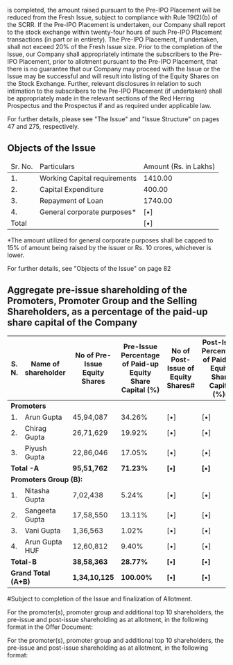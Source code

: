 is completed, the amount raised pursuant to the Pre-IPO Placement will be reduced from the Fresh Issue, subject to compliance with Rule 19(2)(b) of the SCRR. If the Pre-IPO Placement is undertaken, our Company shall report to the stock exchange within twenty-four hours of such Pre-IPO Placement transactions (in part or in entirety). The Pre-IPO Placement, if undertaken, shall not exceed 20% of the Fresh Issue size. Prior to the completion of the Issue, our Company shall appropriately intimate the subscribers to the Pre-IPO Placement, prior to allotment pursuant to the Pre-IPO Placement, that there is no guarantee that our Company may proceed with the Issue or the Issue may be successful and will result into listing of the Equity Shares on the Stock Exchange. Further, relevant disclosures in relation to such intimation to the subscribers to the Pre-IPO Placement (if undertaken) shall be appropriately made in the relevant sections of the Red Herring Prospectus and the Prospectus if and as required under applicable law.

For further details, please see "The Issue" and "Issue Structure" on pages 47 and 275, respectively.

## Objects of the Issue

<table><thead><tr><td>Sr. No.</td><td>Particulars</td><td>Amount (Rs. in Lakhs)</td></tr></thead><tbody><tr><td>1.</td><td>Working Capital requirements</td><td>1410.00</td></tr><tr><td>2.</td><td>Capital Expenditure</td><td>400.00</td></tr><tr><td>3.</td><td>Repayment of Loan</td><td>1740.00</td></tr><tr><td>4.</td><td>General corporate purposes*</td><td>[•]</td></tr><tr><td colspan="2">Total</td><td>[•]</td></tr></tbody></table>

*The amount utilized for general corporate purposes shall be capped to 15% of amount being raised by the issuer or Rs. 10 crores, whichever is lower.

For further details, see "Objects of the Issue" on page 82

## Aggregate pre-issue shareholding of the Promoters, Promoter Group and the Selling Shareholders, as a percentage of the paid-up share capital of the Company

<table><thead><tr><th>S. N.</th><th>Name of shareholder</th><th>No of Pre-Issue Equity Shares</th><th>Pre-Issue Percentage of Paid-up Equity Share Capital (%)</th><th>No of Post-Issue of Equity Shares#</th><th>Post-Issue Percentage of Paid-up Equity Share Capital (%)#</th></tr></thead><tbody><tr><td colspan="6"><strong>Promoters</strong></td></tr><tr><td>1.</td><td>Arun Gupta</td><td>45,94,087</td><td>34.26%</td><td>[•]</td><td>[•]</td></tr><tr><td>2.</td><td>Chirag Gupta</td><td>26,71,629</td><td>19.92%</td><td>[•]</td><td>[•]</td></tr><tr><td>3.</td><td>Piyush Gupta</td><td>22,86,046</td><td>17.05%</td><td>[•]</td><td>[•]</td></tr><tr><td colspan="2"><strong>Total -A</strong></td><td><strong>95,51,762</strong></td><td><strong>71.23%</strong></td><td><strong>[•]</strong></td><td><strong>[•]</strong></td></tr><tr><td colspan="6"><strong>Promoters Group (B):</strong></td></tr><tr><td>1.</td><td>Nitasha Gupta</td><td>7,02,438</td><td>5.24%</td><td>[•]</td><td>[•]</td></tr><tr><td>2.</td><td>Sangeeta Gupta</td><td>17,58,550</td><td>13.11%</td><td>[•]</td><td>[•]</td></tr><tr><td>3.</td><td>Vani Gupta</td><td>1,36,563</td><td>1.02%</td><td>[•]</td><td>[•]</td></tr><tr><td>4.</td><td>Arun Gupta HUF</td><td>12,60,812</td><td>9.40%</td><td>[•]</td><td>[•]</td></tr><tr><td colspan="2"><strong>Total-B</strong></td><td><strong>38,58,363</strong></td><td><strong>28.77%</strong></td><td><strong>[•]</strong></td><td><strong>[•]</strong></td></tr><tr><td colspan="2"><strong>Grand Total (A+B)</strong></td><td><strong>1,34,10,125</strong></td><td><strong>100.00%</strong></td><td><strong>[•]</strong></td><td><strong>[•]</strong></td></tr></tbody></table>

\#Subject to completion of the Issue and finalization of Allotment.

For the promoter(s), promoter group and additional top 10 shareholders, the pre-issue and post-issue shareholding as at allotment, in the following format in the Offer Document:

For the promoter(s), promoter group and additional top 10 shareholders, the pre-issue and post-issue shareholding as at allotment, in the following format: